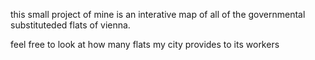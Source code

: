 this small project of mine is an interative map of all of the governmental substituteded flats of vienna. 

feel free to look at how many flats my city provides to its workers
